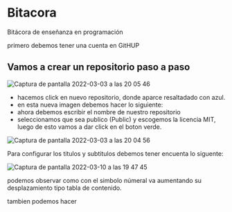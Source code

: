 # Bitacora
Bitácora de enseñanza en programación

primero debemos tener una cuenta en GitHUP

## Vamos a crear un repositorio paso a paso

![Captura de pantalla 2022-03-03 a las 20 05 46](https://user-images.githubusercontent.com/99752920/156637492-9de034a9-2db1-4f53-8465-3bc76f031cfc.png)
 
 - hacemos click en nuevo repositorio, donde aparce resaltadado con azul.
 - en esta nueva imagen debemos hacer lo siguiente:
 - ahora debemos escribir el nombre de nuestro repositorio
 - seleccionamos que sea publico (Public) y escogemos la licencia MIT, luego de esto vamos a dar click en el boton verde.
 
 
 ![Captura de pantalla 2022-03-03 a las 20 04 56](https://user-images.githubusercontent.com/99752920/156637642-f84a424e-a011-48e8-9271-21bd7b5f19e3.png)
  
 
Para configurar los titulos y subtitulos debemos tener encuenta lo siguente:

![Captura de pantalla 2022-03-10 a las 19 47 45](https://user-images.githubusercontent.com/99752920/157735430-0e7a835a-e5a9-4018-86f0-0e81c27138e7.png)

podemos observar como con el simbolo númeral va aumentando su desplazamiento tipo tabla de contenido.

tambien podemos hacer 





